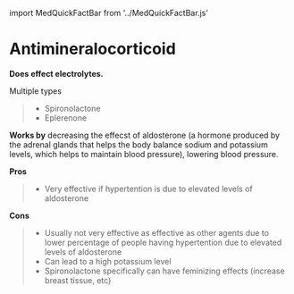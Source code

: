 import MedQuickFactBar from '../MedQuickFactBar.js'

# Antimineralocorticoid

<!-- <MedQuickFactBar
a1cText={`∞`}
rountineText={`Daily / Twice Daily Injection`}
lowBloodSugarText={`Yes - Monitor`}
weightChangeText={`Gain`}
heartBenefitText={`Neutral`}
costText={`Low to High`}
/> -->

**Does effect electrolytes.**

Multiple types

> - Spironolactone
> - Eplerenone

**Works by** decreasing the effecst of aldosterone (a hormone produced by the adrenal glands that helps the body balance sodium and potassium levels, which helps to maintain blood pressure), lowering blood pressure.

**Pros**

> - Very effective if hypertention is due to elevated levels of aldosterone

**Cons**

> - Usually not very effective as effective as other agents due to lower percentage of people having hypertention due to elevated levels of aldosterone
> - Can lead to a high potassium level
> - Spironolactone specifically can have feminizing effects (increase breast tissue, etc)
